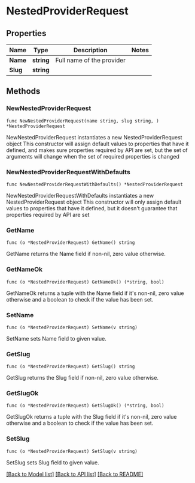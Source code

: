 # NestedProviderRequest

## Properties

Name | Type | Description | Notes
------------ | ------------- | ------------- | -------------
**Name** | **string** | Full name of the provider | 
**Slug** | **string** |  | 

## Methods

### NewNestedProviderRequest

`func NewNestedProviderRequest(name string, slug string, ) *NestedProviderRequest`

NewNestedProviderRequest instantiates a new NestedProviderRequest object
This constructor will assign default values to properties that have it defined,
and makes sure properties required by API are set, but the set of arguments
will change when the set of required properties is changed

### NewNestedProviderRequestWithDefaults

`func NewNestedProviderRequestWithDefaults() *NestedProviderRequest`

NewNestedProviderRequestWithDefaults instantiates a new NestedProviderRequest object
This constructor will only assign default values to properties that have it defined,
but it doesn't guarantee that properties required by API are set

### GetName

`func (o *NestedProviderRequest) GetName() string`

GetName returns the Name field if non-nil, zero value otherwise.

### GetNameOk

`func (o *NestedProviderRequest) GetNameOk() (*string, bool)`

GetNameOk returns a tuple with the Name field if it's non-nil, zero value otherwise
and a boolean to check if the value has been set.

### SetName

`func (o *NestedProviderRequest) SetName(v string)`

SetName sets Name field to given value.


### GetSlug

`func (o *NestedProviderRequest) GetSlug() string`

GetSlug returns the Slug field if non-nil, zero value otherwise.

### GetSlugOk

`func (o *NestedProviderRequest) GetSlugOk() (*string, bool)`

GetSlugOk returns a tuple with the Slug field if it's non-nil, zero value otherwise
and a boolean to check if the value has been set.

### SetSlug

`func (o *NestedProviderRequest) SetSlug(v string)`

SetSlug sets Slug field to given value.



[[Back to Model list]](../README.md#documentation-for-models) [[Back to API list]](../README.md#documentation-for-api-endpoints) [[Back to README]](../README.md)


